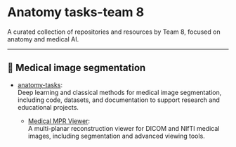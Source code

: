 # Anatomy tasks-team 8

A curated collection of repositories and resources by Team 8, focused on anatomy and medical AI.

---

## 🏥 Medical image segmentation

- [anatomy-tasks](https://github.com/MeMo146/anatomy-tasks):  
  Deep learning and classical methods for medical image segmentation, including code, datasets, and documentation to support research and educational projects.

  - [Medical MPR Viewer](https://github.com/youssefh4/Medical-MPR-Viewer):  
  A multi-planar reconstruction viewer for DICOM and NIfTI medical images, including segmentation and advanced viewing tools.


